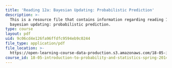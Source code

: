 ```yaml
---
title: 'Reading 12a: Bayesian Updating: Probabilistic Prediction'
description: >-
  This is a resource file that contains information regarding reading 12a:
  bayesian updating: probabilistic prediction.
type: course
layout: pdf
uid: 9c06cd4e126fa96ffdfc9594eb9c0244
file_type: application/pdf
file_location: >-
  https://open-learning-course-data-production.s3.amazonaws.com/18-05-introduction-to-probability-and-statistics-spring-2014/9c06cd4e126fa96ffdfc9594eb9c0244_MIT18_05S14_Reading12a.pdf
course_id: 18-05-introduction-to-probability-and-statistics-spring-2014
---
```

